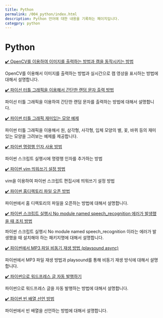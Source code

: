 ```yaml
---
title: Python
permalink: /004_python/index.html
description: Python 언어에 대한 내용을 기록하는 페이지입니다.
categpry: python
---
```



Python
===


[✔️ OpenCV를 이용하여 이미지를 출력하는 방법과 캠을 동작시키는 방법](001.html 'OpenCV를 이용해서 이미지를 출력하는 방법과 실시간으로 캠 영상을 표시하는 방법에 대해서 설명합니다.  ')


OpenCV를 이용해서 이미지를 출력하는 방법과 실시간으로 캠 영상을 표시하는 방법에 대해서 설명합니다.  


[✔️ 파이선 터틀 그래픽을 이용해서 간단한 랜덤 문자 출력 방법](002.html '파이선 터틀 그래픽을 이용하여 간단한 랜덤 문자를 출력하는 방법에 대해서 설명합니다.')


파이선 터틀 그래픽을 이용하여 간단한 랜덤 문자를 출력하는 방법에 대해서 설명합니다.


[✔️ 파이썬 터틀 그래픽 재미있는 모양 예제](003-python-turtle-graphic-example.html '파이썬 터틀 그래픽을 이용해서 원, 삼각형, 사각형, 입체 모양의 별, 꽃, 바퀴 등의 재미있는 모양을 그려보는 예제를 제공합니다.')


파이썬 터틀 그래픽을 이용해서 원, 삼각형, 사각형, 입체 모양의 별, 꽃, 바퀴 등의 재미있는 모양을 그려보는 예제를 제공합니다.


[✔️ 파이썬 명령행 인자 사용 방법](003-python-명령행인자.html '파이썬 스크립트 실행시에 명령행 인자를 추가하는 방법')


파이썬 스크립트 실행시에 명령행 인자를 추가하는 방법


[✔️ 파이썬 vim 띄워쓰기 설정 방법](004-python-vim-setting.html 'vim을 이용하여 파이썬 스크립트 편집시에 띄워쓰기 설정 방법')


vim을 이용하여 파이썬 스크립트 편집시에 띄워쓰기 설정 방법


[✔️ 파이썬 홈디렉토리 파일 오픈 방법](005-python-cannot-read-home-directory.html '파이썬에서 홈 디렉토리의 파일을 오픈하는 방법에 대해서 설명합니다.')


파이썬에서 홈 디렉토리의 파일을 오픈하는 방법에 대해서 설명합니다.


[✔️ 파이썬 스크립트 실행시 No module named speech_recognition 에러가 발생했을 때 조치 방법](006-python-no-module-speech-recognition.html '파이썬 스크립트 실행시 No module named speech_recognition 이라는 에러가 발생했을 때 설치해야 하는 패키지명에 대해서 설명합니다. ')


파이썬 스크립트 실행시 No module named speech_recognition 이라는 에러가 발생했을 때 설치해야 하는 패키지명에 대해서 설명합니다. 


[✔️ 파이썬에서 MP3 파일 비동기 재생 방법 (playsound async)](007-python-playsound.html '파이썬에서 MP3 파일 재생 방법과 playsound를 통해 비동기 재생 방식에 대해서 설명합니다.')


파이썬에서 MP3 파일 재생 방법과 playsound를 통해 비동기 재생 방식에 대해서 설명합니다.


[✔️ 파이썬으로 워드프레스 글 자동 발행하기](008-python-wordpress-update.html '파이썬으로 워드프레스 글을 자동 발행하는 방법에 대해서 설명합니다.')


파이썬으로 워드프레스 글을 자동 발행하는 방법에 대해서 설명합니다.


[✔️  파이썬 빈 배열 선언 방법](009-python-how-to-declare-empty-array.html '파이썬에서 빈 배열을 선언하는 방법에 ')


파이썬에서 빈 배열을 선언하는 방법에 대해서 설명합니다.
